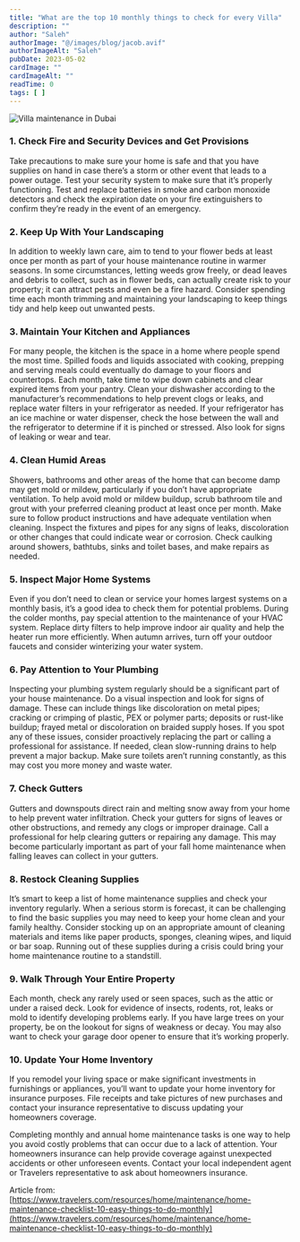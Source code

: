 ```yaml
---
title: "What are the top 10 monthly things to check for every Villa"
description: ""
author: "Saleh"
authorImage: "@/images/blog/jacob.avif"
authorImageAlt: "Saleh"
pubDate: 2023-05-02
cardImage: ""
cardImageAlt: ""
readTime: 0
tags: [ ]
---
```


![Villa maintenance in Dubai](https://img1.wsimg.com/isteam/ip/c49a412a-7d5c-4c86-b371-17b58bdd84ac/Dubai%20Villa.jpg/:/cr=t:0%25,l:0%25,w:100%25,h:100%25/rs=w:1280 "Villa maintenance in Dubai")

### **1. Check Fire and Security Devices and Get Provisions**

Take precautions to make sure your home is safe and that you have supplies on hand in case there’s a storm or other event that leads to a power outage. Test your security system to make sure that it’s properly functioning. Test and replace batteries in smoke and carbon monoxide detectors and check the expiration date on your fire extinguishers to confirm they’re ready in the event of an emergency.

### **2. Keep Up With Your Landscaping**

In addition to weekly lawn care, aim to tend to your flower beds at least once per month as part of your house maintenance routine in warmer seasons. In some circumstances, letting weeds grow freely, or dead leaves and debris to collect, such as in flower beds, can actually create risk to your property; it can attract pests and even be a fire hazard. Consider spending time each month trimming and maintaining your landscaping to keep things tidy and help keep out unwanted pests.

### **3. Maintain Your Kitchen and Appliances**

For many people, the kitchen is the space in a home where people spend the most time. Spilled foods and liquids associated with cooking, prepping and serving meals could eventually do damage to your floors and countertops. Each month, take time to wipe down cabinets and clear expired items from your pantry. Clean your dishwasher according to the manufacturer’s recommendations to help prevent clogs or leaks, and replace water filters in your refrigerator as needed. If your refrigerator has an ice machine or water dispenser, check the hose between the wall and the refrigerator to determine if it is pinched or stressed. Also look for signs of leaking or wear and tear.

### **4. Clean Humid Areas**

Showers, bathrooms and other areas of the home that can become damp may get mold or mildew, particularly if you don’t have appropriate ventilation. To help avoid mold or mildew buildup, scrub bathroom tile and grout with your preferred cleaning product at least once per month. Make sure to follow product instructions and have adequate ventilation when cleaning. Inspect the fixtures and pipes for any signs of leaks, discoloration or other changes that could indicate wear or corrosion. Check caulking around showers, bathtubs, sinks and toilet bases, and make repairs as needed.

### **5. Inspect Major Home Systems**

Even if you don’t need to clean or service your homes largest systems on a monthly basis, it’s a good idea to check them for potential problems. During the colder months, pay special attention to the maintenance of your HVAC system. Replace dirty filters to help improve indoor air quality and help the heater run more efficiently. When autumn arrives, turn off your outdoor faucets and consider winterizing your water system.

### **6. Pay Attention to Your Plumbing**

Inspecting your plumbing system regularly should be a significant part of your house maintenance. Do a visual inspection and look for signs of damage. These can include things like discoloration on metal pipes; cracking or crimping of plastic, PEX or polymer parts; deposits or rust-like buildup; frayed metal or discoloration on braided supply hoses. If you spot any of these issues, consider proactively replacing the part or calling a professional for assistance. If needed, clean slow-running drains to help prevent a major backup. Make sure toilets aren’t running constantly, as this may cost you more money and waste water.

### **7. Check Gutters**

Gutters and downspouts direct rain and melting snow away from your home to help prevent water infiltration. Check your gutters for signs of leaves or other obstructions, and remedy any clogs or improper drainage. Call a professional for help clearing gutters or repairing any damage. This may become particularly important as part of your fall home maintenance when falling leaves can collect in your gutters.

### **8. Restock Cleaning Supplies**

It’s smart to keep a list of home maintenance supplies and check your inventory regularly. When a serious storm is forecast, it can be challenging to find the basic supplies you may need to keep your home clean and your family healthy. Consider stocking up on an appropriate amount of cleaning materials and items like paper products, sponges, cleaning wipes, and liquid or bar soap. Running out of these supplies during a crisis could bring your home maintenance routine to a standstill.

### **9. Walk Through Your Entire Property**

Each month, check any rarely used or seen spaces, such as the attic or under a raised deck. Look for evidence of insects, rodents, rot, leaks or mold to identify developing problems early. If you have large trees on your property, be on the lookout for signs of weakness or decay. You may also want to check your garage door opener to ensure that it’s working properly.

### **10. Update Your Home Inventory**

If you remodel your living space or make significant investments in furnishings or appliances, you’ll want to update your home inventory for insurance purposes. File receipts and take pictures of new purchases and contact your insurance representative to discuss updating your homeowners coverage.

Completing monthly and annual home maintenance tasks is one way to help you avoid costly problems that can occur due to a lack of attention. Your homeowners insurance can help provide coverage against unexpected accidents or other unforeseen events. Contact your local independent agent or Travelers representative to ask about homeowners insurance.

  

Article from:  [https://www.travelers.com/resources/home/maintenance/home-maintenance-checklist-10-easy-things-to-do-monthly](https://www.travelers.com/resources/home/maintenance/home-maintenance-checklist-10-easy-things-to-do-monthly)